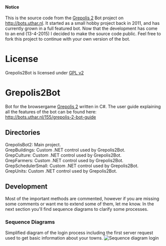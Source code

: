 #### Notice
This is the source code from the [Grepolis 2](http://en.grepolis.com/) Bot project on http://bots.uthar.nl.
It started as a small hobby project back in 2011, and has currently grown in a full featured bot. Now that the development has come to an end (13-4-2015) I decided to make the source code public. Feel free to fork this project to continue with your own version of the bot.

# License
Grepolis2Bot is licensed under [GPL v2](https://github.com/josdemmers/Grepolis2Bot/blob/master/README.md)

# Grepolis2Bot
Bot for the browsergame [Grepolis 2](http://en.grepolis.com/) written in C#. The user guide explaining all the features of the bot can be found here:
http://bots.uthar.nl/155/grepolis-2-bot-guide

## Directories
GrepolisBot2: Main project.  
GrepBuildings: Custom .NET control used by Grepolis2Bot.  
GrepCulture: Custom .NET control used by Grepolis2Bot.  
GrepFarmers: Custom .NET control used by Grepolis2Bot.  
GrepSchedulerSmall: Custom .NET control used by Grepolis2Bot.  
GrepUnits: Custom .NET control used by Grepolis2Bot.  

## Development
Most of the important methods are commented, however if you are missing some comments or want me to extend some of them, let me know. In the next section you'll find sequence diagrams to clarify some processes.

### Sequence Diagrams
Simplified diagram of the login process including the first server request used to get basic information about your towns.
![Sequence diagram login](http://i58.tinypic.com/1zml64p.png)





